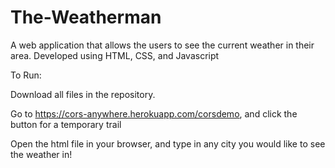 # The-Weatherman
A web application that allows the users to see the current weather in their area. Developed using HTML, CSS, and Javascript

To Run:

Download all files in the repository.

Go to https://cors-anywhere.herokuapp.com/corsdemo, and click the button for a temporary trail

Open the html file in your browser, and type in any city you would like to see the weather in!



